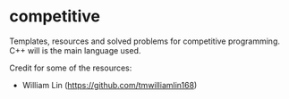 # competitive
Templates, resources and solved problems for competitive programming. C++ will is the main language used.

Credit for some of the resources:

* William Lin (https://github.com/tmwilliamlin168)
